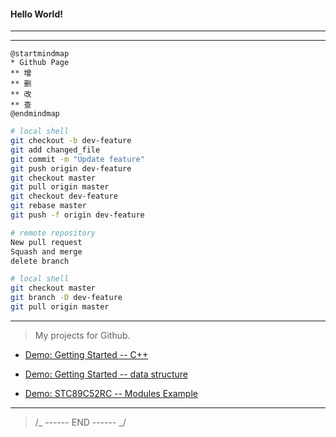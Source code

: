 #### Hello World!

---

---

```plantuml
@startmindmap
* Github Page
** 增
** 删
** 改
** 查
@endmindmap
```

```bash
# local shell
git checkout -b dev-feature
git add changed_file
git commit -m "Update feature"
git push origin dev-feature
git checkout master
git pull origin master
git checkout dev-feature
git rebase master
git push -f origin dev-feature

# remote repository
New pull request
Squash and merge
delete branch

# local shell
git checkout master
git branch -D dev-feature
git pull origin master
```

---

> My projects for Github.

- [Demo: Getting Started -- C++](https://github.com/All-things-equal/Fast_Getting_Started_C-Plus-Plus)

- [Demo: Getting Started -- data structure](https://github.com/All-things-equal/Getting_Started_Data-Structure)

- [Demo: STC89C52RC -- Modules Example](https://github.com/All-things-equal/STC89C52RC_Modules_TestExample)

---

> /_ ------ END ------ _/

